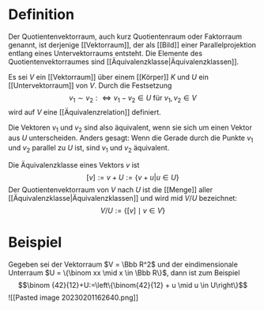 # Definition

Der Quotientenvektorraum, auch kurz Quotientenraum oder Faktorraum genannt, ist derjenige [[Vektorraum]], der als [[Bild]] einer Parallelprojektion entlang eines Untervektorraums entsteht. Die Elemente des Quotientenvektorraumes sind [[Äquivalenzklasse|Äquivalenzklassen]].

Es sei $V$ ein [[Vektorraum]] über einem [[Körper]] $K$ und $U$ ein [[Untervektorraum]] von $V$. Durch die Festsetzung
$$ v_1 \sim v_2 :\iff v_1 - v_2 \in U \text{ für } v_1, v_2 \in V$$
wird auf $V$ eine [[Äquivalenzrelation]] definiert.

Die Vektoren $v_1$ und $v_2$ sind also äquivalent, wenn sie sich um einen Vektor aus $U$ unterscheiden. Anders gesagt: Wenn die Gerade durch die Punkte $v_1$ und $v_2$ parallel zu $U$ ist, sind $v_1$ und $v_2$ äquivalent.

Die Äquivalenzklasse eines Vektors $v$ ist
$$ [v] := v+U:= \{v + u | u \in U\} $$
Der Quotientenvektorraum von $V$ nach $U$ ist die [[Menge]] aller [[Äquivalenzklasse|Äquivalenzklassen]] und wird mid $V/U$ bezeichnet:
$$V/U := \{[v] \mid v \in V\}$$
# Beispiel
Gegeben sei der Vektorraum $V = \Bbb R^2$ und der eindimensionale Unterraum $U = \{\binom xx \mid x \in \Bbb R\}$, dann ist zum Beispiel
$$\binom {42}{12}+U:=\left\{\binom{42}{12} + u \mid u \in U\right\}$$
![[Pasted image 20230201162640.png]]